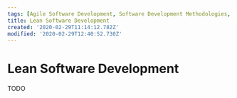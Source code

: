 ```yaml
---
tags: [Agile Software Development, Software Development Methodologies, TODO]
title: Lean Software Development
created: '2020-02-29T11:14:12.782Z'
modified: '2020-02-29T12:40:52.730Z'
---
```


# Lean Software Development

TODO

